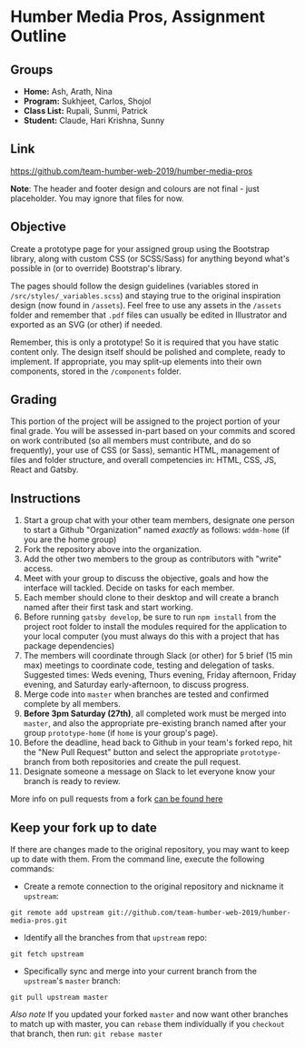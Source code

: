 # Humber Media Pros, Assignment Outline

## Groups
- **Home:** Ash, Arath, Nina
- **Program:** Sukhjeet, Carlos, Shojol
- **Class List:** Rupali, Sunmi, Patrick
- **Student:** Claude, Hari Krishna, Sunny

## Link
<https://github.com/team-humber-web-2019/humber-media-pros>

**Note**: The header and footer design and colours are not final - just placeholder. You may ignore that files for now.

## Objective
Create a prototype page for your assigned group using the Bootstrap library, along with custom CSS (or SCSS/Sass) for anything beyond what's possible in (or to override) Bootstrap's library. 

The pages should follow the design guidelines (variables stored in `/src/styles/_variables.scss`) and staying true to the original inspiration design (now found in `/assets`). Feel free to use any assets in the `/assets` folder and remember that `.pdf` files can usually be edited in Illustrator and exported as an SVG (or other) if needed.

Remember, this is only a prototype! So it is required that you have static content only. The design itself should be polished and complete, ready to implement. If appropriate, you may split-up elements into their own components, stored in the `/components` folder.

## Grading
This portion of the project will be assigned to the project portion of your final grade. You will be assessed in-part based on your commits and scored on work contributed (so all members must contribute, and do so frequently), your use of CSS (or Sass), semantic HTML, management of files and folder structure, and overall competencies in: HTML, CSS, JS, React and Gatsby.

## Instructions
1. Start a group chat with your other team members, designate one person to start a Github "Organization" named _exactly_ as follows: `wddm-home` (if you are the home group)
2. Fork the repository above into the organization.
3. Add the other two members to the group as contributors with "write" access.
4. Meet with your group to discuss the objective, goals and how the interface will tackled. Decide on tasks for each member.
5. Each member should clone to their desktop and will create a branch named after their first task and start working.
6. Before running `gatsby develop`, be sure to run `npm install` from the project root folder to install the modules required for the application to your local computer (you must always do this with a project that has package dependencies)
7. The members will coordinate through Slack (or other) for 5 brief (15 min max) meetings to coordinate code, testing and delegation of tasks. Suggested times: Weds evening, Thurs evening, Friday afternoon, Friday evening, and Saturday early-afternoon, to discuss progress.
8. Merge code into `master` when branches are tested and confirmed complete by all members.
9. **Before 3pm Saturday (27th)**, all completed work must be merged into `master`, and also the appropriate pre-existing branch named after your group `prototype-home` (if `home` is your group's page).
10. Before the deadline, head back to Github in your team's forked repo, hit the "New Pull Request" button and select the appropriate `prototype-` branch from both repositories and create the pull request.
11. Designate someone a message on Slack to let everyone know your branch is ready to review.

More info on pull requests from a fork [can be found here](https://help.github.com/en/articles/creating-a-pull-request-from-a-fork)

## Keep your fork up to date

If there are changes made to the original repository, you may want to keep up to date with them. From the command line, execute the following commands:

- Create a remote connection to the original repository and nickname it `upstream`:
```shell
git remote add upstream git://github.com/team-humber-web-2019/humber-media-pros.git
```

- Identify all the branches from that `upstream` repo:
```shell
git fetch upstream
```

- Specifically sync and merge into your current branch from the `upstream`'s `master` branch:
```shell
git pull upstream master
```

*Also note* If you updated your forked `master` and now want other branches to match up with master, you can  `rebase` them individually if you `checkout` that branch, then run: `git rebase master`
